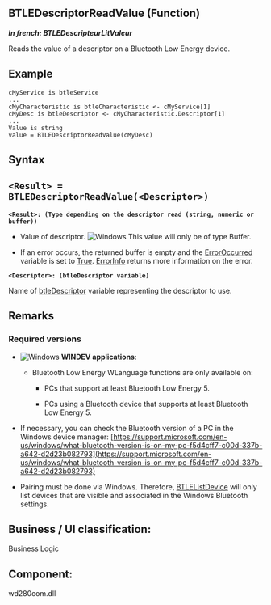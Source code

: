 


## BTLEDescriptorReadValue (Function)

***In french: BTLEDescripteurLitValeur***



<a name="XUse"></a>
<a name="Use"></a>
<a name="description"></a>
Reads the value of a descriptor on a Bluetooth Low Energy device.


<a name="Example1"></a>
<a name="sample_code"></a>

## Example


```wl
cMyService is btleService
...
cMyCharacteristic is btleCharacteristic <- cMyService[1]
cMyDesc is btleDescriptor <- cMyCharacteristic.Descriptor[1]
...
Value is string
value = BTLEDescriptorReadValue(cMyDesc)
```

<a name="XSYNTAX"></a>

## Syntax
<a name="SYNTAX1"></a>

`<Result> = BTLEDescriptorReadValue(<Descriptor>)`
---

**`<Result>: (Type depending on the descriptor read (string, numeric or buffer))`**



- Value of descriptor. 
	![Windows](https://doc.pcsoft.fr/ext/images/us/WINDOWS.png) This value will only be of type Buffer.

- If an error occurs, the returned buffer is empty and the [ErrorOccurred](../WDLang1/3087001.md) variable is set to <u><u><u><u>True</u></u></u></u>. [ErrorInfo](../WDLang1/3013008.md) returns more information on the error.




**`<Descriptor>: (btleDescriptor variable)`**

Name of [btleDescriptor](../WDLang3/1000022064.md) variable representing the descriptor to use.



<a name="NOTE0"></a>
<a name="NOTE0_1"></a>

## Remarks


### Required versions
<a name="required_versions_ELTPARAGRAPHE000074"></a>



- ![Windows](https://doc.pcsoft.fr/ext/images/us/WINDOWS.png) **WINDEV applications**: 

	- Bluetooth Low Energy WLanguage functions are only available on:  

		- PCs that support at least Bluetooth Low Energy 5. 

		- PCs using a Bluetooth device that supports at least Bluetooth Low Energy 5. 




- If necessary, you can check the Bluetooth version of a PC in the Windows device manager: [https://support.microsoft.com/en-us/windows/what-bluetooth-version-is-on-my-pc-f5d4cff7-c00d-337b-a642-d2d23b082793](https://support.microsoft.com/en-us/windows/what-bluetooth-version-is-on-my-pc-f5d4cff7-c00d-337b-a642-d2d23b082793)

- Pairing must be done via Windows. Therefore, [BTLEListDevice](../WDLang3/1000021882.md) will only list devices that are visible and associated in the Windows Bluetooth settings.




<a name="XComponent"></a>

## Business / UI classification:
Business Logic
## Component:
wd280com.dll
